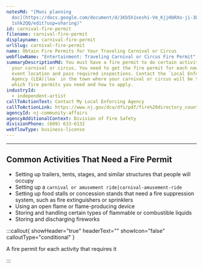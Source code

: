 ```yaml
---
notesMd: "[Muni planning
  doc](https://docs.google.com/document/d/1Kb5h1xeshi-Vm_KjjHbRXo-ji-3DejgKUG4U\
  1shk2QQ/edit?usp=sharing)"
id: carnival-fire-permit
filename: carnival-fire-permit
displayname: carnival-fire-permit
urlSlug: carnival-fire-permit
name: Obtain Fire Permits for Your Traveling Carnival or Circus
webflowName: "Entertainment: Traveling Carnival or Circus Fire Permit"
summaryDescriptionMd: You must have a fire permit to do certain activities at
  your carnival or circus. You need to get the fire permit for each new setup or
  event location and pass required inspections. Contact the `Local Enforcing
  Agency (LEA)|lea` in the town where your carnival or circus will be to see
  which fire permits you need and how to apply.
industryId:
  - independent-artist
callToActionText: Contact My Local Enforcing Agency
callToActionLink: https://www.nj.gov/dca/dfs/pdf/fire%20directory_county%20summary/fire_code_enforcement_director.pdf
agencyId: nj-community-affairs
agencyAdditionalContext: Division of Fire Safety
divisionPhone: (609) 633-6132
webflowType: business-license
---
```

- - -

## Common Activities That Need a Fire Permit

* Setting up trailers, tents, stages, and similar structures that people will occupy
* Setting up a `carnival or amusement ride|carnival-amusement-ride` 
* Setting up food stalls or concession stands that need a fire suppression system, such as fire extinguishers or sprinklers
* Using an open flame or flame-producing device
* Storing and handling certain types of flammable or combustible liquids
* Storing and discharging fireworks

:::callout{ showHeader="true" headerText="" showIcon="false" calloutType="conditional" }

A fire permit for each activity that requires it

:::